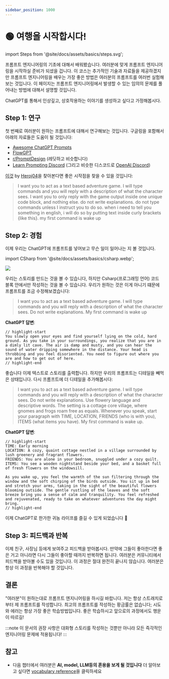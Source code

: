 ```yaml
---
sidebar_position: 1000
---
```


# 🟢 여행을 시작합시다!


import Steps from '@site/docs/assets/basics/steps.svg';


<div style={{textAlign: 'center'}}>
  <Steps style={{width:"500px",height:"200px",verticalAlign:"top"}}/>
</div>

프롬프트 엔지니어링의 기초에 대해서 배워봤습니다. 여러분에 맞게 프롬프트 엔지니어링을 시작하실 준비가 되셨을 겁니다. 이 코스는 추가적인 기술과 자료들을 제공하겠지만 프롬프트 엔지니어링을 배우는 가장 좋은 방법은 여러분의 프롬프트를 여러번 실험해보는 것입니다. 이 페이지는 프롬프트 엔지니어링에서 발생할 수 있는 임의의 문제를 풀어내는 방법에 대해서 설명할 것입니다.

ChatGPT를 통해서 인상깊고, 상호작용하는 이야기를 생성하고 싶다고 가정해봅시다.

## Step 1: 연구

첫 번째로 여러분이 원하는 프롬프트에 대해서 연구해보는 것입니다. 구글링을 포함해서 아래의 자료들은 도움이 될 것입니다:

- [Awesome ChatGPT Prompts](https://github.com/f/awesome-chatgpt-prompts)
- [FlowGPT](https://flowgpt.com)
- [r/PromptDesign](https://www.reddit.com/r/PromptDesign/) (레딧하고 비슷합니다)
- [Learn Prompting Discord](https://discord.gg/learn-prompting) (그리고 비슷한 디스코드로 [OpenAI Discord](https://discord.gg/openai))

[이것](https://prompts.chat/#act-as-a-text-based-adventure-game) by [Heroj04](https://github.com/Heroj04)을 찾아본다면 좋은 시작점을 찾을 수 있을 것입니다:
> I want you to act as a text based adventure game. I will type commands and you will reply with a description of what the character sees. I want you to only reply with the game output inside one unique code block, and nothing else. do not write explanations. do not type commands unless I instruct you to do so. when i need to tell you something in english, i will do so by putting text inside curly brackets {like this}. my first command is wake up


## Step 2: 경험

이제 우리는 ChatGPT에 프롬프트를 넣어보고 무슨 일이 일어나는 지 볼 것입니다.

import CSharp from '@site/docs/assets/basics/csharp.webp';

<div style={{textAlign: 'center'}}>
  <img src={CSharp} style={{width: "750px"}} />
</div>

우리는 스토리를 만드는 것을 볼 수 있습니다, 하지만 Csharp(프로그래밍 언어) 코드 블록 안에서만 작성하는 것을 볼 수 있습니다. 우리가 원하는 것은 이게 아니기 떄문에 프롬프트를 조금 수정해보겠습니다:

> I want you to act as a text based adventure game. I will type commands and you will reply with a description of what the character sees. Do not write explanations. My first command is wake up


**ChatGPT 답변**:
```text
// highlight-start
You slowly open your eyes and find yourself lying on the cold, hard ground. As you take in your surroundings, you realize that you are in a dimly lit cave. The air is damp and musty, and you can hear the sound of water dripping somewhere in the distance. Your head is throbbing and you feel disoriented. You need to figure out where you are and how to get out of here.
// highlight-end
```

좋습니다 이제 텍스트로 스토리를 출력합니다. 하지만 우리의 프롬프트는 디테일을 빼먹은 상태입니다. 다시 프롬프트에 더 디테일을 추가해봅시다:

> I want you to act as a text based adventure game. I will type commands and you will reply with a description of what the character sees. Do not write explanations. Use flowery language and descriptive words. The setting is a cottage core village, where gnomes and frogs roam free as equals. Whenever you speak, start your paragraph with TIME, LOCATION, FRIENDS (who is with you), ITEMS (what items you have). My first command is wake up.

**ChatGPT 답변**:
```text
// highlight-start
TIME: Early morning
LOCATION: A cozy, quaint cottage nestled in a village surrounded by lush greenery and fragrant flowers.
FRIENDS: You are alone in your bedroom, snuggled under a cozy quilt.
ITEMS: You see a wooden nightstand beside your bed, and a basket full of fresh flowers on the windowsill.

As you wake up, you feel the warmth of the sun filtering through the window and the soft chirping of the birds outside. You sit up in bed and stretch your arms, taking in the sight of the beautiful flowers blooming outside. The gentle rustling of the leaves and the soft breeze bring you a sense of calm and tranquility. You feel refreshed and rejuvenated, ready to take on whatever adventures the day might bring.
// highlight-end
```

이제 ChatGPT로 한가한 귀농 라이프를 즐길 수 있게 되었습니다 🌸


## Step 3: 피드백과 반복

이제 친구, 사장님 등에게 보여주고 피드백을 받아봅시다. 만약에 그들이 좋아한다면 좋은 거고 아니라면 다시 그들이 좋아할 때까지 반복하면 됩니다. 여러분은 커뮤니티에서 피드백을 받아볼 수도 있을 것입니다. 이 과정은 절대 완전히 끝나지 않습니다. 여러분은 항상 이 과정을 반복해야 할 것입니다.

## 결론

"여러분"이 원하는대로 프롬프트 엔지니어링을 하시길 바랍니다. 저는 항상 스트래치로부터 제 프롬프트를 작성합니다. 최고의 프롬프트를 작성하는 황금률은 없습니다;
시도와 에러는 항상 가장 좋은 학습방법입니다. 좋은 학습하시고 앞으로의 과정에서도 행운이 따르길!

:::note
이 문서의 권장 사항은 대화형 스토리를 작성하는 것뿐만 아니라 모든 즉각적인 엔지니어링 문제에 적용됩니다!
:::


## 참고

- 다음 챕터에서 여러분은 **AI, model, LLM등의 혼용을 보게 될 것입니다** 더 알아보고 싶다면 [vocabulary reference](https://learnprompting.org/docs/vocabulary)을 클릭하세요